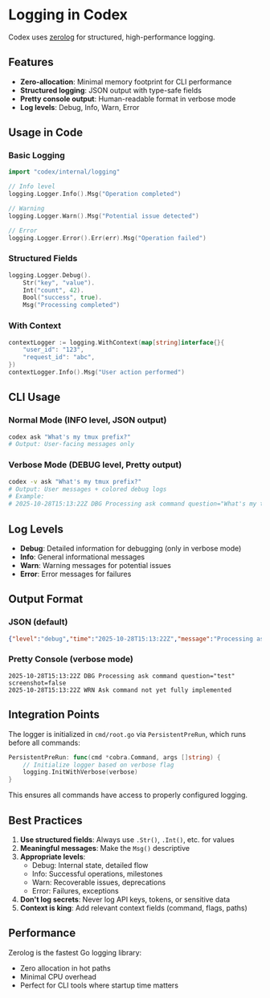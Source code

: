 # Logging in Codex

Codex uses [zerolog](https://github.com/rs/zerolog) for structured, high-performance logging.

## Features

- **Zero-allocation**: Minimal memory footprint for CLI performance
- **Structured logging**: JSON output with type-safe fields
- **Pretty console output**: Human-readable format in verbose mode
- **Log levels**: Debug, Info, Warn, Error

## Usage in Code

### Basic Logging

```go
import "codex/internal/logging"

// Info level
logging.Logger.Info().Msg("Operation completed")

// Warning
logging.Logger.Warn().Msg("Potential issue detected")

// Error
logging.Logger.Error().Err(err).Msg("Operation failed")
```

### Structured Fields

```go
logging.Logger.Debug().
    Str("key", "value").
    Int("count", 42).
    Bool("success", true).
    Msg("Processing completed")
```

### With Context

```go
contextLogger := logging.WithContext(map[string]interface{}{
    "user_id": "123",
    "request_id": "abc",
})
contextLogger.Info().Msg("User action performed")
```

## CLI Usage

### Normal Mode (INFO level, JSON output)
```bash
codex ask "What's my tmux prefix?"
# Output: User-facing messages only
```

### Verbose Mode (DEBUG level, Pretty output)
```bash
codex -v ask "What's my tmux prefix?"
# Output: User messages + colored debug logs
# Example:
# 2025-10-28T15:13:22Z DBG Processing ask command question="What's my tmux prefix?" screenshot=false
```

## Log Levels

- **Debug**: Detailed information for debugging (only in verbose mode)
- **Info**: General informational messages
- **Warn**: Warning messages for potential issues
- **Error**: Error messages for failures

## Output Format

### JSON (default)
```json
{"level":"debug","time":"2025-10-28T15:13:22Z","message":"Processing ask command","question":"test","screenshot":false}
```

### Pretty Console (verbose mode)
```
2025-10-28T15:13:22Z DBG Processing ask command question="test" screenshot=false
2025-10-28T15:13:22Z WRN Ask command not yet fully implemented
```

## Integration Points

The logger is initialized in `cmd/root.go` via `PersistentPreRun`, which runs before all commands:

```go
PersistentPreRun: func(cmd *cobra.Command, args []string) {
    // Initialize logger based on verbose flag
    logging.InitWithVerbose(verbose)
}
```

This ensures all commands have access to properly configured logging.

## Best Practices

1. **Use structured fields**: Always use `.Str()`, `.Int()`, etc. for values
2. **Meaningful messages**: Make the `Msg()` descriptive
3. **Appropriate levels**:
   - Debug: Internal state, detailed flow
   - Info: Successful operations, milestones
   - Warn: Recoverable issues, deprecations
   - Error: Failures, exceptions
4. **Don't log secrets**: Never log API keys, tokens, or sensitive data
5. **Context is king**: Add relevant context fields (command, flags, paths)

## Performance

Zerolog is the fastest Go logging library:
- Zero allocation in hot paths
- Minimal CPU overhead
- Perfect for CLI tools where startup time matters

